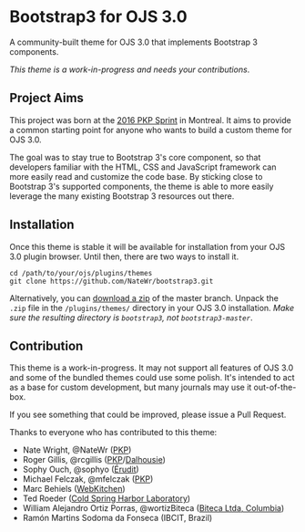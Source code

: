 # Bootstrap3 for OJS 3.0

A community-built theme for OJS 3.0 that implements Bootstrap 3 components.

_This theme is a work-in-progress and needs your contributions_.

## Project Aims

This project was born at the [2016 PKP Sprint](https://pkp.sfu.ca/2016/04/29/sprinting-in-montreal/) in Montreal. It aims to provide a common starting point for anyone who wants to build a custom theme for OJS 3.0.

The goal was to stay true to Bootstrap 3's core component, so that developers familiar with the HTML, CSS and JavaScript framework can more easily read and customize the code base. By sticking close to Bootstrap 3's supported components, the theme is able to more easily leverage the many existing Bootstrap 3 resources out there.

## Installation

Once this theme is stable it will be available for installation from your OJS 3.0 plugin browser. Until then, there are two ways to install it.

```
cd /path/to/your/ojs/plugins/themes
git clone https://github.com/NateWr/bootstrap3.git
```

Alternatively, you can [download a zip](https://github.com/NateWr/bootstrap3/archive/master.zip) of the master branch. Unpack the `.zip` file in the `/plugins/themes/` directory in your OJS 3.0 installation. _Make sure the resulting directory is `bootstrap3`, not `bootstrap3-master`_.

## Contribution

This theme is a work-in-progress. It may not support all features of OJS 3.0 and some of the bundled themes could use some polish. It's intended to act as a base for custom development, but many journals may use it out-of-the-box.

If you see something that could be improved, please issue a Pull Request.

Thanks to everyone who has contributed to this theme:

- Nate Wright, @NateWr ([PKP](https://pkp.sfu.ca))
- Roger Gillis, @rcgillis ([PKP](https://pkp.sfu.ca)/[Dalhousie](http://www.dal.ca/))
- Sophy Ouch, @sophyo ([Érudit](http://www.erudit.org/en/))
- Michael Felczak, @mfelczak ([PKP](https://pkp.sfu.ca))
- Marc Behiels ([WebKitchen](http://webkitchen.ca/))
- Ted Roeder ([Cold Spring Harbor Laboratory](http://www.cshl.edu/))
- William Alejandro Ortiz Porras, @wortizBiteca ([Biteca Ltda, Columbia](http://www.biteca.com/))
- Ramón Martins Sodoma da Fonseca (IBCIT, Brazil)
